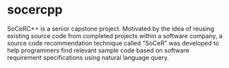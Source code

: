 # socercpp
SoCeRC++ is a senior capstone project. Motivated by the idea of reusing existing source code from completed projects within a software company, a source code recommendation technique called “SoCeR” was developed to help programmers find relevant sample code based on software requirement specifications using natural language query. 
